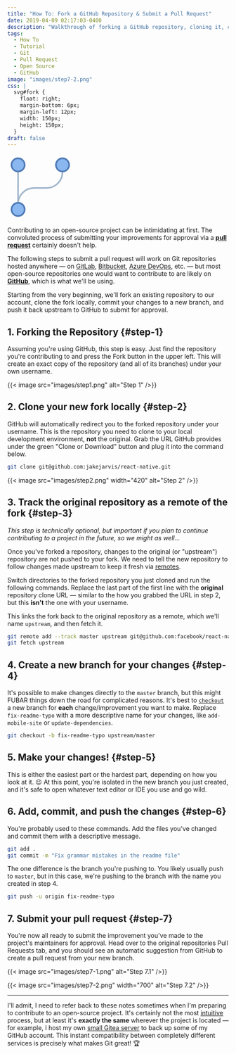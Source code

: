 ```yaml
---
title: "How To: Fork a GitHub Repository & Submit a Pull Request"
date: 2019-04-09 02:17:03-0400
description: "Walkthrough of forking a GitHub repository, cloning it, commiting your changes to a new branch, and pushing it back upstream."
tags:
  - How To
  - Tutorial
  - Git
  - Pull Request
  - Open Source
  - GitHub
image: "images/step7-2.png"
css: |
  svg#fork {
    float: right;
    margin-bottom: 6px;
    margin-left: 12px;
    width: 150px;
    height: 150px;
  }
draft: false
---
```


<svg width="150" height="150" viewBox="0 0 40 40" id="fork"><path d="M6.5 35v-4.8c0-5.4 4.3-9.7 9.7-9.7h7.6c5.4 0 9.7-4.3 9.7-9.7V6M6.5 32.5v-26" fill="none" stroke="#a3b7cc"/><path d="M6.5 10.5a4 4 0 110-8 4 4 0 010 8z" fill="#8bb7f0"/><path d="M6.5 3a3.5 3.5 0 110 7 3.5 3.5 0 010-7m0-1a4.5 4.5 0 100 9 4.5 4.5 0 000-9z" fill="#4e7ab5"/><path d="M33.5 10.5a4 4 0 110-8 4 4 0 010 8z" fill="#8bb7f0"/><path d="M33.5 3a3.5 3.5 0 110 7 3.5 3.5 0 010-7m0-1a4.5 4.5 0 100 9 4.5 4.5 0 000-9z" fill="#4e7ab5"/><g><path d="M6.5 37.5a4 4 0 110-8 4 4 0 010 8z" fill="#8bb7f0"/><path d="M6.5 30a3.5 3.5 0 110 7 3.5 3.5 0 010-7m0-1a4.5 4.5 0 100 9 4.5 4.5 0 000-9z" fill="#4e7ab5"/></g></svg>

Contributing to an open-source project can be intimidating at first. The convoluted process of submitting your improvements for approval via a [**pull request**](https://help.github.com/en/articles/about-pull-requests) certainly doesn't help.

The following steps to submit a pull request will work on Git repositories hosted anywhere — on [GitLab](https://gitlab.com/), [Bitbucket](https://bitbucket.org/), [Azure DevOps](https://azure.microsoft.com/en-us/services/devops/repos/), etc. — but most open-source repositories one would want to contribute to are likely on [**GitHub**](https://github.com/), which is what we'll be using.

Starting from the very beginning, we'll fork an existing repository to our account, clone the fork locally, commit your changes to a new branch, and push it back upstream to GitHub to submit for approval.

## 1. Forking the Repository {#step-1}

Assuming you're using GitHub, this step is easy. Just find the repository you're contributing to and press the Fork button in the upper left. This will create an exact copy of the repository (and all of its branches) under your own username.

{{< image src="images/step1.png" alt="Step 1" />}}

## 2. Clone your new fork locally {#step-2}

GitHub will automatically redirect you to the forked repository under your username. This is the repository you need to clone to your local development environment, **not** the original. Grab the URL GitHub provides under the green "Clone or Download" button and plug it into the command below.

```bash {linenos=false}
git clone git@github.com:jakejarvis/react-native.git
```

{{< image src="images/step2.png" width="420" alt="Step 2" />}}

## 3. Track the original repository as a remote of the fork {#step-3}

_This step is technically optional, but important if you plan to continue contributing to a project in the future, so we might as well..._

Once you've forked a repository, changes to the original (or "upstream") repository are not pushed to your fork. We need to tell the new repository to follow changes made upstream to keep it fresh via [remotes](https://git-scm.com/book/en/v2/Git-Basics-Working-with-Remotes).

Switch directories to the forked repository you just cloned and run the following commands. Replace the last part of the first line with the **original** repository clone URL — similar to the how you grabbed the URL in step 2, but this **isn't** the one with your username.

This links the fork back to the original repository as a remote, which we'll name `upstream`, and then fetch it.

```bash {linenos=false}
git remote add --track master upstream git@github.com:facebook/react-native.git
git fetch upstream
```

## 4. Create a new branch for your changes {#step-4}

It's possible to make changes directly to the `master` branch, but this might FUBAR things down the road for complicated reasons. It's best to [`checkout`](https://git-scm.com/docs/git-checkout) a new branch for **each** change/improvement you want to make. Replace `fix-readme-typo` with a more descriptive name for your changes, like `add-mobile-site` or `update-dependencies`.

```bash {linenos=false}
git checkout -b fix-readme-typo upstream/master
```

## 5. Make your changes! {#step-5}

This is either the easiest part or the hardest part, depending on how you look at it. 😉 At this point, you're isolated in the new branch you just created, and it's safe to open whatever text editor or IDE you use and go wild.

## 6. Add, commit, and push the changes {#step-6}

You're probably used to these commands. Add the files you've changed and commit them with a descriptive message.

```bash {linenos=false}
git add .
git commit -m "Fix grammar mistakes in the readme file"
```

The one difference is the branch you're pushing to. You likely usually push to `master`, but in this case, we're pushing to the branch with the name you created in step 4.

```bash {linenos=false}
git push -u origin fix-readme-typo
```

## 7. Submit your pull request {#step-7}

You're now all ready to submit the improvement you've made to the project's maintainers for approval. Head over to the original repositories Pull Requests tab, and you should see an automatic suggestion from GitHub to create a pull request from your new branch.

{{< image src="images/step7-1.png" alt="Step 7.1" />}}

{{< image src="images/step7-2.png" width="700" alt="Step 7.2" />}}

---

I'll admit, I need to refer back to these notes sometimes when I'm preparing to contribute to an open-source project. It's certainly not the most [intuitive](https://ohshitgit.com/) process, but at least it's **exactly the same** wherever the project is located — for example, I host my own [small Gitea server](https://code.jarv.is/) to back up some of my GitHub account. This instant compatibility between completely different services is precisely what makes Git great! 🏆
